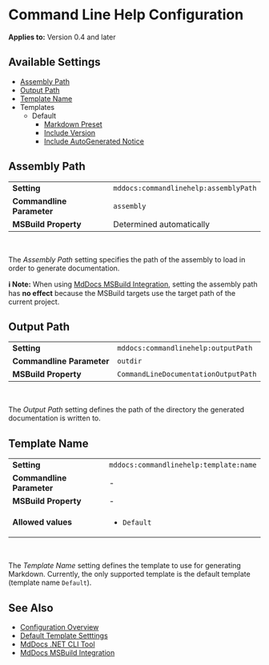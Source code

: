 # Command Line Help Configuration

**Applies to:** Version 0.4 and later

## Available Settings

- [Assembly Path](#assembly-path)
- [Output Path](#output-path)
- [Template Name](#template-name)
- Templates
  - Default
    - [Markdown Preset](./templates/default.md#markdown-preset)
    - [Include Version](./templates/default.md#include-version)
    - [Include AutoGenerated Notice](./templates/default.md#include-autogenerated-notice)

## Assembly Path

<table>
    <tr>
        <td><b>Setting</b></td>
        <td><code>mddocs:commandlinehelp:assemblyPath</code></td>
    </tr>
    <tr>
        <td><b>Commandline Parameter</b></td>
        <td><code>assembly</code></td>
    </tr>
    <tr>
        <td><b>MSBuild Property</b></td>
        <td>Determined automatically</td>
    </tr>
</table>
<br>

The *Assembly Path* setting specifies the path of the assembly to load in order to generate documentation.

**ℹ Note:** When using [MdDocs MSBuild Integration](../../msbuild-integration.md), setting the assembly path has **no effect** because the MSBuild targets use the target path of the current project.

## Output Path

<table>
    <tr>
        <td><b>Setting</b></td>
        <td><code>mddocs:commandlinehelp:outputPath</code></td>
    </tr>
    <tr>
        <td><b>Commandline Parameter</b></td>
        <td><code>outdir</code></td>
    </tr>
    <tr>
        <td><b>MSBuild Property</b></td>
        <td><code>CommandLineDocumentationOutputPath</code></td>
    </tr>
</table>
<br>

The *Output Path* setting defines the path of the directory the generated documentation is written to.

## Template Name

<table>
    <tr>
        <td><b>Setting</b></td>
        <td><code>mddocs:commandlinehelp:template:name</code></td>
    </tr>
    <tr>
        <td><b>Commandline Parameter</b></td>
        <td>-</td>
    </tr>
    <tr>
        <td><b>MSBuild Property</b></td>
        <td>-</td>
    </tr>
     <tr>
        <td><b>Allowed values</b></td>
        <td>
            <ul>
                <li><code>Default</code></li>
            </ul>
        </td>
    </tr>
</table>
<br>

The *Template Name* setting defines the template to use for generating Markdown.
Currently, the only supported template is the default template (template name `Default`).

## See Also

- [Configuration Overview](../README.md)
- [Default Template Setttings](./templates/default.md)
- [MdDocs .NET CLI Tool](../../net-cli-tool.md)
- [MdDocs MSBuild Integration](../../msbuild-integration.md)